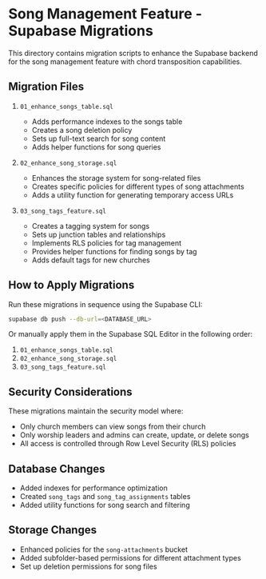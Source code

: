 # Song Management Feature - Supabase Migrations

This directory contains migration scripts to enhance the Supabase backend for the song management feature with chord transposition capabilities.

## Migration Files

1. `01_enhance_songs_table.sql`
   - Adds performance indexes to the songs table
   - Creates a song deletion policy
   - Sets up full-text search for song content
   - Adds helper functions for song queries

2. `02_enhance_song_storage.sql`
   - Enhances the storage system for song-related files
   - Creates specific policies for different types of song attachments
   - Adds a utility function for generating temporary access URLs

3. `03_song_tags_feature.sql`
   - Creates a tagging system for songs
   - Sets up junction tables and relationships
   - Implements RLS policies for tag management
   - Provides helper functions for finding songs by tag
   - Adds default tags for new churches

## How to Apply Migrations

Run these migrations in sequence using the Supabase CLI:

```bash
supabase db push --db-url=<DATABASE_URL>
```

Or manually apply them in the Supabase SQL Editor in the following order:
1. `01_enhance_songs_table.sql`
2. `02_enhance_song_storage.sql`
3. `03_song_tags_feature.sql`

## Security Considerations

These migrations maintain the security model where:
- Only church members can view songs from their church
- Only worship leaders and admins can create, update, or delete songs
- All access is controlled through Row Level Security (RLS) policies

## Database Changes

- Added indexes for performance optimization
- Created `song_tags` and `song_tag_assignments` tables
- Added utility functions for song search and filtering

## Storage Changes

- Enhanced policies for the `song-attachments` bucket
- Added subfolder-based permissions for different attachment types
- Set up deletion permissions for song files
